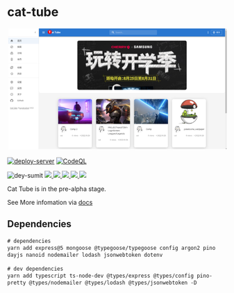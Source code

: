 # cat-tube

 <img alt="screenshot" src="./docs/screenshot.png" style="margin:2px;"/>

[![deploy-server](https://github.com/Cat-Family/cat-tube/actions/workflows/main.yml/badge.svg?event=deployment_status)](https://github.com/Cat-Family/cat-tube/actions/workflows/main.yml)
[![CodeQL](https://github.com/Cat-Family/cat-tube/actions/workflows/codeql-analysis.yml/badge.svg)](https://github.com/Cat-Family/cat-tube/actions/workflows/codeql-analysis.yml)
</br>

<p align="left"> 
 <img src="https://komarev.com/ghpvc/?username=Cat-Family&label=Profile%20views&style=for-the-badge" alt="dey-sumit" /> 
  <a href="https://github.com/Cat-Family/cat-tube/issues">
    <img src="https://img.shields.io/github/issues/Cat-Family/cat-tube?style=for-the-badge"/> 
  </a>
  <a href="https://github.com/Cat-Family/cat-tube/network/members">
    <img src="https://img.shields.io/github/forks/Cat-Family/cat-tube?style=for-the-badge"/> 
  </a>  
  <a href="https://github.com/Cat-Family/cat-tube/stargazers">
    <img src="https://img.shields.io/github/stars/Cat-Family/cat-tube?style=for-the-badge"/> 
  </a>
    <a href="https://github.com/Cat-Family/cat-tube/LICENSE">
    <img src="https://img.shields.io/github/license/Cat-Family/cat-tube?style=for-the-badge"/> 
  </a>
   <a href="https://github.com/Cat-Family/cat-tube">
    <img src="https://img.shields.io/github/languages/top/Cat-Family/cat-tube?style=for-the-badge"/> 
  </a>
</p>

Cat Tube is in the pre-alpha stage.

See More infomation via [docs](docs/index.md)

## Dependencies

```shell
# dependencies
yarn add express@5 mongoose @typegoose/typegoose config argon2 pino dayjs nanoid nodemailer lodash jsonwebtoken dotenv

# dev dependencies
yarn add typescript ts-node-dev @types/express @types/config pino-pretty @types/nodemailer @types/lodash @types/jsonwebtoken -D
```

